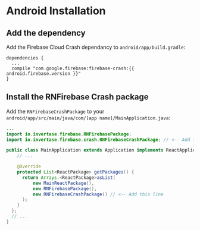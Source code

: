 # Android Installation

## Add the dependency

Add the Firebase Cloud Crash dependancy to `android/app/build.gradle`:

```
dependencies {
  ...
  compile "com.google.firebase:firebase-crash:{{ android.firebase.version }}"
}
```

## Install the RNFirebase Crash package

Add the `RNFirebaseCrashPackage` to your `android/app/src/main/java/com/[app name]/MainApplication.java`:

```java
...
import io.invertase.firebase.RNFirebasePackage;
import io.invertase.firebase.crash.RNFirebaseCrashPackage; // <-- Add this line

public class MainApplication extends Application implements ReactApplication {
    // ...

    @Override
    protected List<ReactPackage> getPackages() {
      return Arrays.<ReactPackage>asList(
          new MainReactPackage(),
          new RNFirebasePackage(),
          new RNFirebaseCrashPackage() // <-- Add this line
      );
    }
  };
  // ...
}
```

